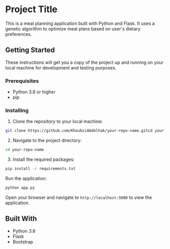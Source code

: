 # Project Title

This is a meal planning application built with Python and Flask. It uses a genetic algorithm to optimize meal plans based on user's dietary preferences.

## Getting Started

These instructions will get you a copy of the project up and running on your local machine for development and testing purposes.

### Prerequisites

- Python 3.8 or higher
- pip

### Installing

1. Clone the repository to your local machine:

```bash
git clone https://github.com/KhoubziAbdelhak/your-repo-name.gitcd your-repo-name
```

2. Navigate to the project directory:
```bash
cd your-repo-name
```
3. Install the required packages:
```bash
pip install -r requirements.txt
```
Run the application:
```bash
python app.py
```
Open your browser and navigate to `http://localhost:5000` to view the application.

## Built With
 - Python 3.8 
 - Flask 
 - Bootstrap 
   
